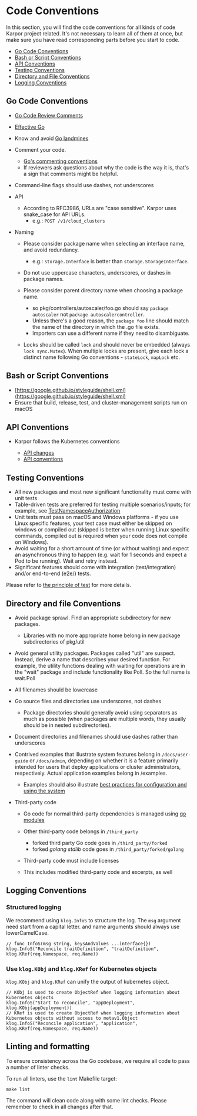 # Code Conventions

In this section, you will find the code conventions for all kinds of code Karpor project related. It's not necessary to learn all of them at once, but make sure you have read corresponding parts before you start to code.

- [Go Code Conventions](#go-code-conventions)
- [Bash or Script Conventions](#bash-or-script-conventions)
- [API Conventions](#api-conventions)
- [Testing Conventions](#testing-conventions)
- [Directory and File Conventions](#directory-and-file-conventions)
- [Logging Conventions](#logging-conventions)

## Go Code Conventions

- [Go Code Review Comments](https://github.com/golang/go/wiki/CodeReviewComments)
- [Effective Go](https://golang.org/doc/effective_go.html)
- Know and avoid [Go landmines](https://gist.github.com/lavalamp/4bd23295a9f32706a48f)
- Comment your code.

  - [Go's commenting conventions](https://go.dev/blog/godoc)
  - If reviewers ask questions about why the code is the way it is, that's a
    sign that comments might be helpful.
- Command-line flags should use dashes, not underscores
- API

  - According to RFC3986, URLs are "case sensitive". Karpor uses snake_case for API URLs.
    - e.g.: `POST /v1/cloud_clusters`
- Naming

  - Please consider package name when selecting an interface name, and avoid
    redundancy.

    - e.g.: `storage.Interface` is better than `storage.StorageInterface`.
  - Do not use uppercase characters, underscores, or dashes in package
    names.
  - Please consider parent directory name when choosing a package name.

    - so pkg/controllers/autoscaler/foo.go should say `package autoscaler`
      not `package autoscalercontroller`.
    - Unless there's a good reason, the `package foo` line should match
      the name of the directory in which the .go file exists.
    - Importers can use a different name if they need to disambiguate.
  - Locks should be called `lock` and should never be embedded (always `lock sync.Mutex`). When multiple locks are present, give each lock a distinct name
    following Go conventions - `stateLock`, `mapLock` etc.

## Bash or Script Conventions

- [https://google.github.io/styleguide/shell.xml](https://google.github.io/styleguide/shell.xml)
- Ensure that build, release, test, and cluster-management scripts run on
  macOS

## API Conventions

- Karpor follows the Kubernetes conventions

  - [API changes](https://github.com/kubernetes/community/blob/master/contributors/devel/sig-architecture/api_changes.md)
  - [API conventions](https://github.com/kubernetes/community/blob/master/contributors/devel/sig-architecture/api-conventions.md)

## Testing Conventions

- All new packages and most new significant functionality must come with unit
  tests
- Table-driven tests are preferred for testing multiple scenarios/inputs; for
  example, see [TestNamespaceAuthorization](https://git.k8s.io/kubernetes/test/integration/auth/auth_test.go)
- Unit tests must pass on macOS and Windows platforms - if you use Linux
  specific features, your test case must either be skipped on windows or compiled
  out (skipped is better when running Linux specific commands, compiled out is
  required when your code does not compile on Windows).
- Avoid waiting for a short amount of time (or without waiting) and expect an
  asynchronous thing to happen (e.g. wait for 1 seconds and expect a Pod to be
  running). Wait and retry instead.
- Significant features should come with integration (test/integration) and/or
  end-to-end (e2e/) tests.

Please refer to [the principle of test](./principle-of-test) for more details.

## Directory and file Conventions

- Avoid package sprawl. Find an appropriate subdirectory for new packages.

  - Libraries with no more appropriate home belong in new package
    subdirectories of pkg/util
- Avoid general utility packages. Packages called "util" are suspect. Instead,
  derive a name that describes your desired function. For example, the utility
  functions dealing with waiting for operations are in the "wait" package and
  include functionality like Poll. So the full name is wait.Poll
- All filenames should be lowercase
- Go source files and directories use underscores, not dashes

  - Package directories should generally avoid using separators as much as
    possible (when packages are multiple words, they usually should be in nested
    subdirectories).
- Document directories and filenames should use dashes rather than underscores
- Contrived examples that illustrate system features belong in
  `/docs/user-guide` or `/docs/admin`, depending on whether it is a feature primarily
  intended for users that deploy applications or cluster administrators,
  respectively. Actual application examples belong in /examples.

  - Examples should also illustrate [best practices for configuration and using the system](https://kubernetes.io/docs/concepts/configuration/overview/)
- Third-party code

  - Go code for normal third-party dependencies is managed using
    [go modules](https://github.com/golang/go/wiki/Modules)
  - Other third-party code belongs in `/third_party`

    - forked third party Go code goes in `/third_party/forked`
    - forked _golang stdlib_ code goes in `/third_party/forked/golang`
  - Third-party code must include licenses
  - This includes modified third-party code and excerpts, as well

## Logging Conventions

### Structured logging

We recommend using `klog.InfoS` to structure the log. The `msg` argument need start from a capital letter.
and name arguments should always use lowerCamelCase.

```golang
// func InfoS(msg string, keysAndValues ...interface{})
klog.InfoS("Reconcile traitDefinition", "traitDefinition", klog.KRef(req.Namespace, req.Name))
```

### Use `klog.KObj` and `klog.KRef` for Kubernetes objects

`klog.KObj` and `klog.KRef` can unify the output of kubernetes object.

```golang
// KObj is used to create ObjectRef when logging information about Kubernetes objects
klog.InfoS("Start to reconcile", "appDeployment", klog.KObj(appDeployment))
// KRef is used to create ObjectRef when logging information about Kubernetes objects without access to metav1.Object
klog.InfoS("Reconcile application", "application", klog.KRef(req.Namespace, req.Name))
```

## Linting and formatting

To ensure consistency across the Go codebase, we require all code to pass a number of linter checks.

To run all linters, use the `lint` Makefile target:

```shell script
make lint
```

The command will clean code along with some lint checks. Please remember to check in all changes after that.
